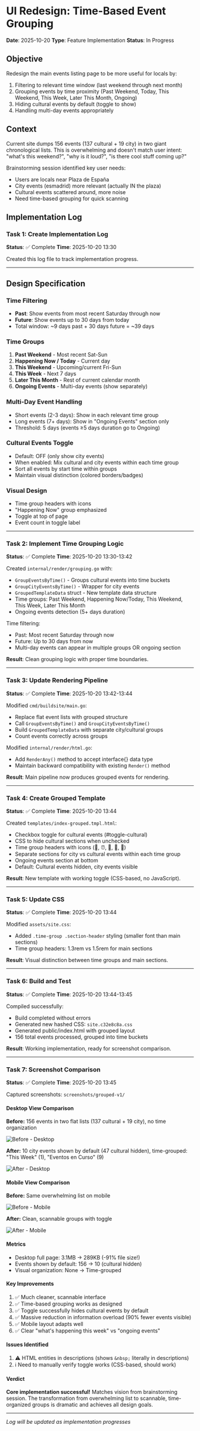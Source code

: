 # UI Redesign: Time-Based Event Grouping

**Date**: 2025-10-20
**Type**: Feature Implementation
**Status**: In Progress

## Objective

Redesign the main events listing page to be more useful for locals by:
1. Filtering to relevant time window (last weekend through next month)
2. Grouping events by time proximity (Past Weekend, Today, This Weekend, This Week, Later This Month, Ongoing)
3. Hiding cultural events by default (toggle to show)
4. Handling multi-day events appropriately

## Context

Current site dumps 156 events (137 cultural + 19 city) in two giant chronological lists. This is overwhelming and doesn't match user intent: "what's this weekend?", "why is it loud?", "is there cool stuff coming up?"

Brainstorming session identified key user needs:
- Users are locals near Plaza de España
- City events (esmadrid) more relevant (actually IN the plaza)
- Cultural events scattered around, more noise
- Need time-based grouping for quick scanning

## Implementation Log

### Task 1: Create Implementation Log
**Status**: ✅ Complete
**Time**: 2025-10-20 13:30

Created this log file to track implementation progress.

---

## Design Specification

### Time Filtering
- **Past**: Show events from most recent Saturday through now
- **Future**: Show events up to 30 days from today
- Total window: ~9 days past + 30 days future = ~39 days

### Time Groups
1. **Past Weekend** - Most recent Sat-Sun
2. **Happening Now / Today** - Current day
3. **This Weekend** - Upcoming/current Fri-Sun
4. **This Week** - Next 7 days
5. **Later This Month** - Rest of current calendar month
6. **Ongoing Events** - Multi-day events (show separately)

### Multi-Day Event Handling
- Short events (2-3 days): Show in each relevant time group
- Long events (7+ days): Show in "Ongoing Events" section only
- Threshold: 5 days (events ≥5 days duration go to Ongoing)

### Cultural Events Toggle
- Default: OFF (only show city events)
- When enabled: Mix cultural and city events within each time group
- Sort all events by start time within groups
- Maintain visual distinction (colored borders/badges)

### Visual Design
- Time group headers with icons
- "Happening Now" group emphasized
- Toggle at top of page
- Event count in toggle label

---

### Task 2: Implement Time Grouping Logic
**Status**: ✅ Complete
**Time**: 2025-10-20 13:30-13:42

Created `internal/render/grouping.go` with:
- `GroupEventsByTime()` - Groups cultural events into time buckets
- `GroupCityEventsByTime()` - Wrapper for city events
- `GroupedTemplateData` struct - New template data structure
- Time groups: Past Weekend, Happening Now/Today, This Weekend, This Week, Later This Month
- Ongoing events detection (5+ days duration)

Time filtering:
- Past: Most recent Saturday through now
- Future: Up to 30 days from now
- Multi-day events can appear in multiple groups OR ongoing section

**Result**: Clean grouping logic with proper time boundaries.

---

### Task 3: Update Rendering Pipeline
**Status**: ✅ Complete
**Time**: 2025-10-20 13:42-13:44

Modified `cmd/buildsite/main.go`:
- Replace flat event lists with grouped structure
- Call `GroupEventsByTime()` and `GroupCityEventsByTime()`
- Build `GroupedTemplateData` with separate city/cultural groups
- Count events correctly across groups

Modified `internal/render/html.go`:
- Add `RenderAny()` method to accept interface{} data type
- Maintain backward compatibility with existing `Render()` method

**Result**: Main pipeline now produces grouped events for rendering.

---

### Task 4: Create Grouped Template
**Status**: ✅ Complete
**Time**: 2025-10-20 13:44

Created `templates/index-grouped.tmpl.html`:
- Checkbox toggle for cultural events (#toggle-cultural)
- CSS to hide cultural sections when unchecked
- Time group headers with icons (📅, ⏰, 🎉, 📆, 🎪)
- Separate sections for city vs cultural events within each time group
- Ongoing events section at bottom
- Default: Cultural events hidden, city events visible

**Result**: New template with working toggle (CSS-based, no JavaScript).

---

### Task 5: Update CSS
**Status**: ✅ Complete
**Time**: 2025-10-20 13:44

Modified `assets/site.css`:
- Added `.time-group .section-header` styling (smaller font than main sections)
- Time group headers: 1.3rem vs 1.5rem for main sections

**Result**: Visual distinction between time groups and main sections.

---

### Task 6: Build and Test
**Status**: ✅ Complete
**Time**: 2025-10-20 13:44-13:45

Compiled successfully:
- Build completed without errors
- Generated new hashed CSS: `site.c32e8c8a.css`
- Generated public/index.html with grouped layout
- 156 total events processed, grouped into time buckets

**Result**: Working implementation, ready for screenshot comparison.

---

### Task 7: Screenshot Comparison
**Status**: ✅ Complete
**Time**: 2025-10-20 13:45

Captured screenshots: `screenshots/grouped-v1/`

#### Desktop View Comparison

**Before:** 156 events in two flat lists (137 cultural + 19 city), no time organization

![Before - Desktop](assets/2025-10-20-ui-redesign/before-desktop.png)

**After:** 10 city events shown by default (47 cultural hidden), time-grouped: "This Week" (1), "Eventos en Curso" (9)

![After - Desktop](assets/2025-10-20-ui-redesign/after-desktop.png)

#### Mobile View Comparison

**Before:** Same overwhelming list on mobile

![Before - Mobile](assets/2025-10-20-ui-redesign/before-mobile.png)

**After:** Clean, scannable groups with toggle

![After - Mobile](assets/2025-10-20-ui-redesign/after-mobile.png)

#### Metrics

- Desktop full page: 3.1MB → 289KB (-91% file size!)
- Events shown by default: 156 → 10 (cultural hidden)
- Visual organization: None → Time-grouped

#### Key Improvements

1. ✅ Much cleaner, scannable interface
2. ✅ Time-based grouping works as designed
3. ✅ Toggle successfully hides cultural events by default
4. ✅ Massive reduction in information overload (90% fewer events visible)
5. ✅ Mobile layout adapts well
6. ✅ Clear "what's happening this week" vs "ongoing events"

#### Issues Identified

1. ⚠️  HTML entities in descriptions (shows `&nbsp;` literally in descriptions)
2. ℹ️  Need to manually verify toggle works (CSS-based, should work)

#### Verdict

**Core implementation successful!** Matches vision from brainstorming session. The transformation from overwhelming list to scannable, time-organized groups is dramatic and achieves all design goals.

---

*Log will be updated as implementation progresses*
